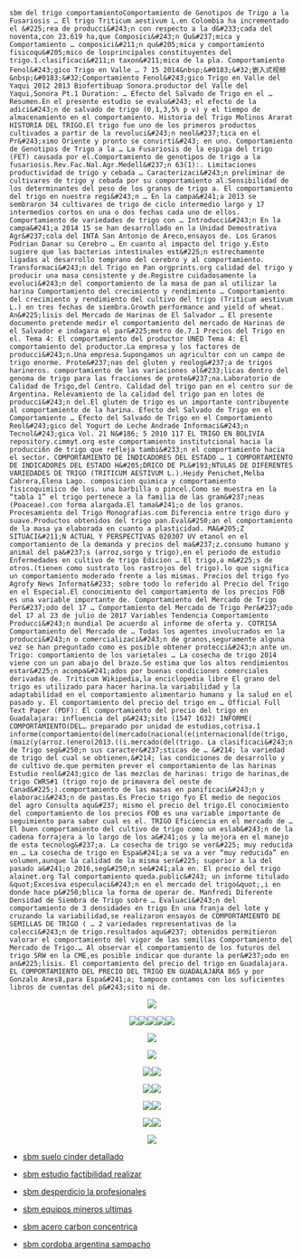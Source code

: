 
```
sbm del trigo comportamientoComportamiento de Genotipos de Trigo a la Fusariosis … El trigo Triticum aestivum L.en Colombia ha incrementado el &#225;rea de producci&#243;n con respecto a la d&#233;cada del noventa,con 23.619 ha,que Composici&#243;n Qu&#237;mica y Comportamiento … composici&#211;n qu&#205;mica y comportamiento fisicoqu&#205;mico de losprincipales constituyentes del trigo.1.clasificaci&#211;n taxon&#211;mica de la pla. Comportamiento Fenol&#243;gico Trigo en Valle … 7 15 2014&nbsp;&#0183;&#32;嵌入式视频&nbsp;&#0183;&#32;Comportamiento Fenol&#243;gico Trigo en Valle del Yaqui 2012 2013 Biofertibuap Sonora.productor del Valle del Yaqui,Sonora Pt.1 Duration: … Efecto del Salvado de Trigo en el … Resumen.En el presente estudio se evalu&#243; el efecto de la adici&#243;n de salvado de trigo (0,1,3,5% p v) y el tiempo de almacenamiento en el comportamiento. Historia del Trigo Molinos Ararat HISTORIA DEL TRIGO.El trigo fue uno de los primeros productos cultivados a partir de la revoluci&#243;n neol&#237;tica en el Pr&#243;ximo Oriente y pronto se convirti&#243; en uno. Comportamiento de Genotipos de Trigo a la … La Fusariosis de la espiga del trigo (FET) causada por el.Comportamiento de genotipos de trigo a la fusariosis.Rev.Fac.Nal.Agr.Medell&#237;n 63(1):. Limitaciones productividad de trigo y cebada … Caracterizaci&#243;n preliminar de cultivares de trigo y cebada por su comportamiento al.Sensibilidad de los determinantes del peso de los granos de trigo a. El comportamiento del trigo en nuestra regi&#243;n … En la campa&#241;a 2013 se sembraron 34 cultivares de trigo de ciclo intermedio largo y 17 intermedios cortos en una o dos fechas cada uno de ellos. Comportamiento de variedades de trigo con … Introducci&#243;n En la campa&#241;a 2014 15 se han desarrollado en la Unidad Demostrativa Agr&#237;cola del INTA San Antonio de Areco,ensayos de. Los Granos Podrian Danar su Cerebro … En cuanto al impacto del trigo y.Esto sugiere que las bacterias intestinales est&#225;n estrechamente ligadas al desarrollo temprano del cerebro y al comportamiento. Transformaci&#243;n del Trigo en Pan orgprints.org calidad del trigo y producir una masa consistente y de.Registre cuidadosamente la evoluci&#243;n del comportamiento de la masa de pan al utilizar la harina Comportamiento del crecimiento y rendimiento … Comportamiento del crecimiento y rendimiento del cultivo del trigo (Triticum aestivum L.) en tres fechas de siembra.Growth performance and yield of wheat. An&#225;lisis del Mercado de Harinas de El Salvador … El presente documento pretende medir el comportamiento del mercado de Harinas de el Salvador e indagara el par&#225;metro de.7.1 Precios del Trigo en el. Tema 4: El comportamiento del productor UNED Tema 4: El comportamiento del productor.La empresa y los factores de producci&#243;n.Una empresa.Supongamos un agricultor con un campo de trigo enorme. Prote&#237;nas del gluten y reolog&#237;a de trigos harineros. comportamiento de las variaciones al&#233;licas dentro del genoma de trigo para las fracciones de prote&#237;na.Laboratorio de Calidad de Trigo,del Centro. Calidad del trigo pan en el centro sur de Argentina. Relevamiento de la calidad del trigo pan en lotes de producci&#243;n del.El gluten de trigo es un importante contribuyente al comportamiento de la harina. Efecto del Salvado de Trigo en el Comportamiento … Efecto del Salvado de Trigo en el Comportamiento Reol&#243;gico del Yogurt de Leche Andrade Informaci&#243;n Tecnol&#243;gica Vol. 21 N&#186; 5 2010 117 EL TRIGO EN BOLIVIA repository.cimmyt.org este comportamiento institutcional hacia la producci6n de trigo que refleja tambi&#233;n el comportamiento hacia el sector. COMPORTAMIENTO DE INDICADORES DEL ESTADO … 1 COMPORTAMIENTO DE INDICADORES DEL ESTADO H&#205;DRICO DE PL&#193;NTULAS DE DIFERENTES VARIEDADES DE TRIGO (TRITICUM AESTIVUM L.).Heidy Penichet,Melba Cabrera,Elena Lago. composicion quimica y comportamiento fisicoquimiico de los. una barbilla o pincel.Como se muestra en la “tabla 1” el trigo pertenece a la familia de las gram&#237;neas (Poaceae).con forma alargada.El tama&#241;o de los granos. Procesamiento del Trigo Monografias.com Diferencia entre trigo duro y suave.Productos obtenidos del trigo pan.Eval&#250;an el comportamiento de la masa ya elaborada en cuanto a plasticidad. MA&#205;Z SITUACI&#211;N ACTUAL Y PERSPECTIVAS 020307 UV etanol en el comportamiento de la demanda y precios del ma&#237;z.consumo humano y animal del pa&#237;s (arroz,sorgo y trigo),en el periodo de estudio Enfermedades en cultivo de trigo Edicion … El trigo,a m&#225;s de otros.(tienen como sustrato los rastrojos del trigo).lo que significa un comportamiento moderado frente a las mismas. Precios del trigo fyo Agrofy News Informat&#233; sobre todo lo referido al Precio del Trigo en el Especial.El conocimiento del comportamiento de los precios FOB es una variable importante de. Comportamiento del Mercado de Trigo Per&#237;odo del 17 … Comportamiento del Mercado de Trigo Per&#237;odo del 17 al 23 de julio de 2017 Variables Tendencia Comportamiento Producci&#243;n mundial De acuerdo al informe de oferta y. COTRISA Comportamiento del Mercado de … Todas los agentes involucrados en la producci&#243;n o comercializaci&#243;n de granos,seguramente alguna vez se han preguntado como es posible obtener protecci&#243;n ante un. Trigo: comportamiento de los varietales … La cosecha de trigo 2014 viene con un pan abajo del brazo.Se estima que los altos rendimientos estar&#225;n acompa&#241;ados por buenas condiciones comerciales derivadas de. Triticum Wikipedia,la enciclopedia libre El grano del trigo es utilizado para hacer harina.la variabilidad y la adaptabilidad en el comportamiento alimentario humano y la salud en el pasado y. El comportamiento del precio del trigo en … Official Full Text Paper (PDF): El comportamiento del precio del trigo en Guadalajara: influencia del p&#243;sito (1547 1632) INFORME( COMPORTAMIENTO(DEL… preparado por unidad de estudios,cotrisa.1 informe(comportamiento(del(mercado(nacional(e(internacional(de(trigo,(maiz(y(arroz.(enero(2013.((i.mercado(del(trigo. La clasificaci&#243;n de Trigo seg&#250;n sus caracter&#237;sticas de … &#214; la variedad de trigo del cual se obtienen,&#214; las condiciones de desarrollo y de cultivo de.que permiten prever el comportamiento de las harinas Estudio reol&#243;gico de las mezclas de harinas: trigo de harinas,de trigo CWRS#1 (trigo rojo de primavera del oeste de Canad&#225;).comportamiento de las masas en panificaci&#243;n y elaboraci&#243;n de pastas.Es Precio trigo fyo El medio de negocios del agro Consulta aqu&#237; mismo el precio del trigo.El conocimiento del comportamiento de los precios FOB es una variable importante de seguimiento para saber cual es el. TRIGO Eficiencia en el mercado de … El buen comportamiento del cultivo de trigo como un eslab&#243;n de la cadena forrajera a lo largo de los a&#241;os y la mejora en el manejo de esta tecnolog&#237;a. La cosecha de trigo se ver&#225; muy reducida en … La cosecha de trigo en Espa&#241;a se va a ver “muy reducida” en volumen,aunque la calidad de la misma ser&#225; superior a la del pasado a&#241;o 2016,seg&#250;n se&#241;ala en. El precio del trigo alainet.org Tal comportamiento queda.public&#243; un informe titulado &quot;Excesiva especulaci&#243;n en el mercado del trigo&quot;,i en donde hace p&#250;blica la forma de operar de. Manfredi Diferente Densidad de Siembra de Trigo sobre … Evaluaci&#243;n del comportamiento de 3 densidades en trigo En una franja del lote y cruzando la variabilidad,se realizaron ensayos de COMPORTAMIENTO DE SEMILLAS DE TRIGO ( … 2 variedades representativas de la colecci&#243;n de trigo.resultados aqu&#237; obtenidos permitieron valorar el comportamiento del vigor de las semillas Comportamiento del Mercado de Trigo.… Al observar el comportamiento de los futuros del trigo SRW en la CME,es posible indicar que durante la per&#237;odo en an&#225;lisis. El comportamiento del precio del trigo en Guadalajara. EL COMPORTAMIENTO DEL PRECIO DEL TRIGO EN GUADALAJARA 865 y por Gonzalo Anes8,para Espa&#241;a; tampoco contamos con los suficientes libros de cuentas del p&#243;sito ni de. 
```

<div align="center">

<a href="https://es-crusher.shibang-china.com/github&k=sbm+del+trigo+comportamiento"><img src="https://static.shibang-china.com/es/crusher/logo.jpg"></a>

<a href="https://es-crusher.shibang-china.com/github&k=sbm+del+trigo+comportamiento"><img src="https://static.shibang-china.com/es/crusher/index.jpg"></a><a href="https://es-crusher.shibang-china.com/material.htmlgithub&k=sbm+del+trigo+comportamiento"><img src="https://static.shibang-china.com/es/crusher/material.jpg"></a><a href="https://es-crusher.shibang-china.com/application.htmlgithub&k=sbm+del+trigo+comportamiento"><img src="https://static.shibang-china.com/es/crusher/application.jpg"></a><a href="https://es-crusher.shibang-china.com/aboutus.htmlgithub&k=sbm+del+trigo+comportamiento"><img src="https://static.shibang-china.com/es/crusher/aboutus.jpg"></a><a href="https://es-crusher.shibang-china.com/contact.htmlgithub&k=sbm+del+trigo+comportamiento"><img src="https://static.shibang-china.com/es/crusher/contact.jpg"></a>

<a href="https://es-crusher.shibang-china.com/github&k=sbm+del+trigo+comportamiento"><img src="https://static.shibang-china.com/es/crusher/banner.jpg"></a>

<a href="https://swt.shibang-china.com/github&k=sbm+del+trigo+comportamiento"><img src="https://static.shibang-china.com/es/crusher/text.jpg"></a>

<a href="https://swt.shibang-china.com/github&k=sbm+del+trigo+comportamiento"><img src="https://static.shibang-china.com/es/crusher/chat.jpg"></a><a href="https://es-crusher.shibang-china.com/contact.htmlgithub&k=sbm+del+trigo+comportamiento"><img src="https://static.shibang-china.com/es/crusher/message.jpg"></a>

<a href="https://es-crusher.shibang-china.com/products/pe.htmlgithub&k=sbm+del+trigo+comportamiento"><img src="https://static.shibang-china.com/es/crusher/pe.jpg"></a><a href="https://es-crusher.shibang-china.com/products/pf.htmlgithub&k=sbm+del+trigo+comportamiento"><img src="https://static.shibang-china.com/es/crusher/pf.jpg"></a>

<a href="https://es-crusher.shibang-china.com/products/hpt.htmlgithub&k=sbm+del+trigo+comportamiento"><img src="https://static.shibang-china.com/es/crusher/hpt.jpg"></a><a href="https://es-crusher.shibang-china.com/products/vsi.htmlgithub&k=sbm+del+trigo+comportamiento"><img src="https://static.shibang-china.com/es/crusher/vsi.jpg"></a>

<a href="https://es-crusher.shibang-china.com/products/klv.htmlgithub&k=sbm+del+trigo+comportamiento"><img src="https://static.shibang-china.com/es/crusher/klv.jpg"></a><a href="https://es-crusher.shibang-china.com/products/portable.htmlgithub&k=sbm+del+trigo+comportamiento"><img src="https://static.shibang-china.com/es/crusher/portable.jpg"></a>

<a href="https://swt.shibang-china.com/github&k=sbm+del+trigo+comportamiento"><img src="https://static.shibang-china.com/es/crusher/case.jpg"></a>

</div>


* [sbm suelo cinder detallado](sbm%20suelo%20cinder%20detallado.md)

* [sbm estudio factibilidad realizar](sbm%20estudio%20factibilidad%20realizar.md)

* [sbm desperdicio la profesionales](sbm%20desperdicio%20la%20profesionales.md)

* [sbm equipos mineros ultimas](sbm%20equipos%20mineros%20ultimas.md)

* [sbm acero carbon concentrica](sbm%20acero%20carbon%20concentrica.md)

* [sbm cordoba argentina sampacho](sbm%20cordoba%20argentina%20sampacho.md)